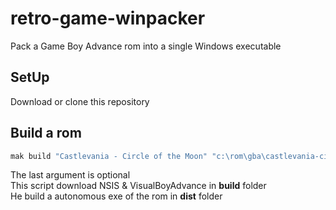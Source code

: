 # retro-game-winpacker
Pack a Game Boy Advance rom into a single Windows executable  

## SetUp
Download or clone this repository  

## Build a rom
```cmd
mak build "Castlevania - Circle of the Moon" "c:\rom\gba\castlevania-circle-of-the-moon.gba" "c:\rom\gba\castlevania-circle-of-the-moon.ico"
```

The last argument is optional  
This script download NSIS & VisualBoyAdvance in **build** folder  
He build a autonomous exe of the rom in **dist** folder
